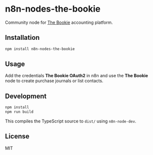 # n8n-nodes-the-bookie

Community node for [The Bookie](https://thebookie.nl) accounting platform.

## Installation

```bash
npm install n8n-nodes-the-bookie
```

## Usage

Add the credentials **The Bookie OAuth2** in n8n and use the **The Bookie** node to create purchase journals or list contacts.

## Development

```bash
npm install
npm run build
```

This compiles the TypeScript source to `dist/` using `n8n-node-dev`.

## License

MIT
